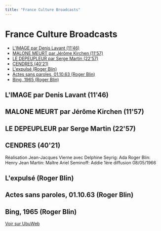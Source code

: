 ```yaml
---
title: "France Culture Broadcasts"
---
```


# France Culture Broadcasts



- [L'IMAGE par Denis Lavant (11'46)](https://ubu.com/media/sound/beckett_samuel/france-culture/Beckett_France-Culture_01-Limage_Denis-Lavant.mp3)
- [MALONE MEURT par Jérôme Kirchen (11'57)](https://ubu.com/media/sound/beckett_samuel/france-culture/Beckett_France-Culture_02-Malone-meurt_Jerome-Kirchen.mp3)
- [LE DEPEUPLEUR par Serge Martin (22'57)](https://ubu.com/media/sound/beckett_samuel/france-culture/Beckett_France-Culture_03-Le-Depeupleur_Serge-Merlin.mp3)
- [CENDRES (40'21)](https://ubu.com/media/sound/beckett_samuel/france-culture/Beckett_France-Culture_04-Cendres.mp3)
- [L'expulsé (Roger Blin)](https://ubu.com/media/sound/beckett_samuel/france-culture/Beckett_France-Culture_06-Lexpulse_Roger-Blin.mp3)
- [Actes sans paroles, 01.10.63 (Roger Blin)](https://ubu.com/media/sound/beckett_samuel/france-culture/Beckett_France-Culture_08-Actes-sans-paroles_Roger-Blin.mp3)
- [Bing, 1965 (Roger Blin)](https://ubu.com/media/sound/beckett_samuel/france-culture/Beckett_France-Culture_10-Bing-1965_Roger-Blin.mp3)




## L'IMAGE par Denis Lavant (11'46)


## MALONE MEURT par Jérôme Kirchen (11'57)


## LE DEPEUPLEUR par Serge Martin (22'57)


## CENDRES (40'21)

Réalisation Jean-Jacques Vierne
avec
Delphine Seyrig: Ada
Roger Blin: Henry
Jean Martin: Maître
Ariel Seminoff: Addie
1ère diffusion 08/05/1966


## L'expulsé (Roger Blin)


## Actes sans paroles, 01.10.63 (Roger Blin)


## Bing, 1965 (Roger Blin)










[Voir sur UbuWeb](https://ubu.com/sound/beckett_france-culture.html)